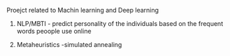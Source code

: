 Proejct related to Machin learning and Deep learning 

1. NLP/MBTI - predict personality of the individuals based on the frequent words peoople use online



3. Metaheuristics -simulated annealing 
